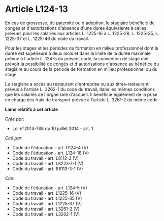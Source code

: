 # Article L124-13

En cas de grossesse, de paternité ou d'adoption, le stagiaire bénéficie de congés et d'autorisations d'absence d'une durée
équivalente à celles prévues pour les salariés aux articles L. 1225-16 à L. 1225-28, L. 1225-35, L. 1225-37 et L. 1225-46 du
code du travail. 

Pour les stages et les périodes de formation en milieu professionnel dont la durée est supérieure à deux mois et dans la
limite de la durée maximale prévue à l'article L. 124-5 du présent code, la convention de stage doit prévoir la possibilité
de congés et d'autorisations d'absence au bénéfice du stagiaire au cours de la période de formation en milieu professionnel
ou du stage. 

Le stagiaire a accès au restaurant d'entreprise ou aux titres-restaurant prévus à l'article L. 3262-1 du code du travail,
dans les mêmes conditions que les salariés de l'organisme d'accueil. Il bénéficie également de la prise en charge des frais
de transport prévue à l'article L. 3261-2 du même code

**Liens relatifs à cet article**

_Créé par_:

  - Loi n°2014-788 du 10 juillet 2014 - art. 1

_Cité par_:

  - Code de l'éducation - art. D124-4 (V)
  - Code de l'éducation - art. L124-18 (V)
  - Code du travail - art. L8112-2 (V)
  - Code du travail - art. L8223-1-1 (V)
  - Code du travail - art. R8113-3-1 (V)

_Cite_:

  - Code de l'éducation - art. L124-5 (V)
  - Code du travail - art. L1225-16 (V)
  - Code du travail - art. L1225-35 (V)
  - Code du travail - art. L1225-37 (V)
  - Code du travail - art. L3261-2 (V)
  - Code du travail - art. L3262-1 (V)
